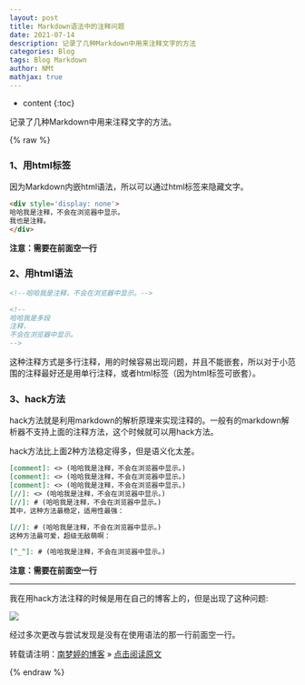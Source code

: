 ```yaml
---
layout: post
title: Markdown语法中的注释问题  
date: 2021-07-14
description: 记录了几种Markdown中用来注释文字的方法  
categories: Blog
tags: Blog Markdown
author: NMt
mathjax: true
---
```


* content
{:toc}

记录了几种Markdown中用来注释文字的方法。  

<div style='display: none'>
@@@@
</div>




{% raw %}

### 1、用html标签  

因为Markdown内嵌html语法，所以可以通过html标签来隐藏文字。  

```html
<div style='display: none'>
哈哈我是注释，不会在浏览器中显示。
我也是注释。
</div>
```

**注意：需要在前面空一行**

### 2、用html语法  

```html
<!--哈哈我是注释，不会在浏览器中显示。-->

<!--
哈哈我是多段
注释，
不会在浏览器中显示。
-->
```

这种注释方式是多行注释，用的时候容易出现问题，并且不能嵌套，所以对于小范围的注释最好还是用单行注释，或者html标签（因为html标签可嵌套）。  

### 3、hack方法  

hack方法就是利用markdown的解析原理来实现注释的。一般有的markdown解析器不支持上面的注释方法，这个时候就可以用hack方法。

hack方法比上面2种方法稳定得多，但是语义化太差。

```markdown
[comment]: <> (哈哈我是注释，不会在浏览器中显示。)
[comment]: <> (哈哈我是注释，不会在浏览器中显示。)
[comment]: <> (哈哈我是注释，不会在浏览器中显示。)
[//]: <> (哈哈我是注释，不会在浏览器中显示。)
[//]: # (哈哈我是注释，不会在浏览器中显示。)
其中，这种方法最稳定，适用性最强：

[//]: # (哈哈我是注释，不会在浏览器中显示。)
这种方法最可爱，超级无敌萌啊：

[^_^]: # (哈哈我是注释，不会在浏览器中显示。)
```

**注意：需要在前面空一行**

---

我在用hack方法注释的时候是用在自己的博客上的，但是出现了这种问题:  

![][pt_01]

经过多次更改与尝试发现是没有在使用语法的那一行前面空一行。

转载请注明：[南梦婷的博客](https://norah2.github.io) » [点击阅读原文](https://norah2.github.io/2021/07/14/Annotation/) 

<!--本文用到的链接-->

[pt_01]: https://gitee.com/nora2nan/blog-image/raw/master/50_Annotation/01.png

{% endraw %}
